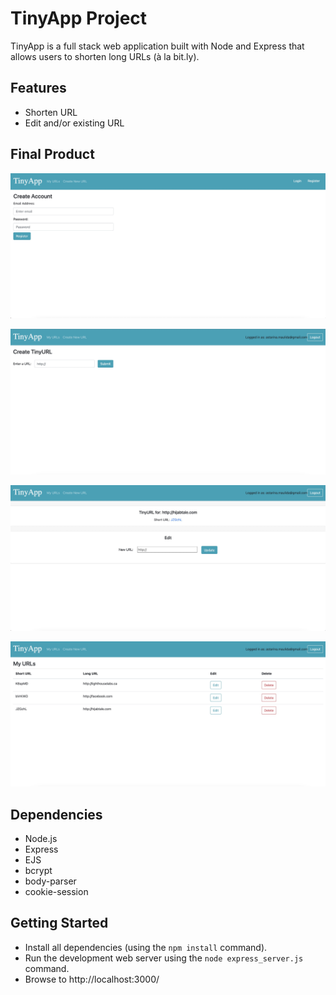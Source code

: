 # TinyApp Project

TinyApp is a full stack web application built with Node and Express that allows users to shorten long URLs (à la bit.ly).

## Features
- Shorten URL
- Edit and/or existing URL


## Final Product

!["Registration page"](https://github.com/astarinamaulida/tinyapp/blob/master/docs/create-account.png)

!["Creating new TinyURL"](https://github.com/astarinamaulida/tinyapp/blob/master/docs/create-new-TinyURL.png)

!["TinyURL link and update"](https://github.com/astarinamaulida/tinyapp/blob/master/docs/TinyURL-link.png)

!["Lists of created TinyURLs"](https://github.com/astarinamaulida/tinyapp/blob/master/docs/my-URLs.png)

## Dependencies

- Node.js
- Express
- EJS
- bcrypt
- body-parser
- cookie-session

## Getting Started

- Install all dependencies (using the `npm install` command).
- Run the development web server using the `node express_server.js` command.
- Browse to http://localhost:3000/